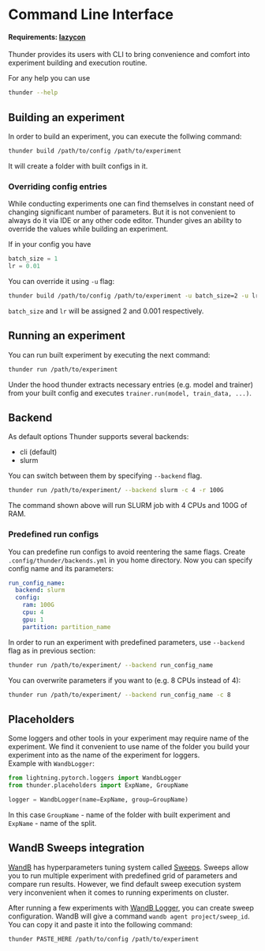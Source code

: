 # Command Line Interface
#### Requirements: [lazycon](https://github.com/maxme1/lazycon)  
Thunder provides its users with CLI to bring convenience and comfort into experiment
building and execution routine.

For any help you can use
```bash
thunder --help
```
## Building an experiment
In order to build an experiment, you can execute the follwing command:
```bash
thunder build /path/to/config /path/to/experiment
```
It will create a folder with built configs in it.  
### Overriding config entries
While conducting experiments one can find themselves in constant need of
changing significant number of parameters. But it is not convenient to always do
it via IDE or any other code editor. 
Thunder gives an ability to override the values while building an experiment.

If in your config you have
```python
batch_size = 1
lr = 0.01
```
You can override it using `-u` flag:
```bash
thunder build /path/to/config /path/to/experiment -u batch_size=2 -u lr=0.001 
```
`batch_size` and `lr` will be assigned 2 and 0.001 respectively.

## Running an experiment
You can run built experiment by executing the next command:
```bash
thunder run /path/to/experiment
```
Under the hood thunder extracts necessary entries (e.g. model and trainer)
from your built config and executes `trainer.run(model, train_data, ...)`.

## Backend
As default options Thunder supports several backends:
- cli (default)
- slurm

You can switch between them by specifying `--backend` flag. 
```bash
thunder run /path/to/experiment/ --backend slurm -c 4 -r 100G 
```
The command shown above will run SLURM job with 4 CPUs and 100G of RAM.

### Predefined run configs
You can predefine run configs to avoid reentering the same flags.
Create `.config/thunder/backends.yml` in you home directory. 
Now you can specify config name and its parameters:
```yaml
run_config_name:
  backend: slurm
  config:
    ram: 100G
    cpu: 4
    gpu: 1
    partition: partition_name
```
In order to run an experiment with predefined parameters, 
use `--backend` flag as in previous section:
```bash
thunder run /path/to/experiment/ --backend run_config_name
```
You can overwrite parameters if you want to (e.g. 8 CPUs instead of 4):
```bash
thunder run /path/to/experiment/ --backend run_config_name -c 8
```


## Placeholders
Some loggers and other tools in your experiment may require name 
of the experiment. We find it convenient to use name of the folder you 
build your experiment into as the name of the experiment for loggers.   
Example with `WandbLogger`:
```python
from lightning.pytorch.loggers import WandbLogger
from thunder.placeholders import ExpName, GroupName

logger = WandbLogger(name=ExpName, group=GroupName)
```
In this case `GroupName` - name of the folder with built experiment and
`ExpName` - name of the split.

## WandB Sweeps integration
[WandB](https://www.wandb.com) has hyperparameters tuning system called [Sweeps](https://docs.wandb.ai/guides/sweeps).
Sweeps allow you to run multiple experiment with predefined grid of parameters and
compare run results. However, we find default sweep execution system very inconvenient
when it comes to running experiments on cluster.

After running a few experiments with 
[WandB Logger](https://lightning.ai/docs/pytorch/stable/api/lightning.pytorch.loggers.wandb.html#module-lightning.pytorch.loggers.wandb), 
you can create sweep configuration. 
WandB will give a command `wandb agent project/sweep_id`.
You can copy it and paste it into the following command:  
```bash
thunder PASTE_HERE /path/to/config /path/to/experiment 
```

